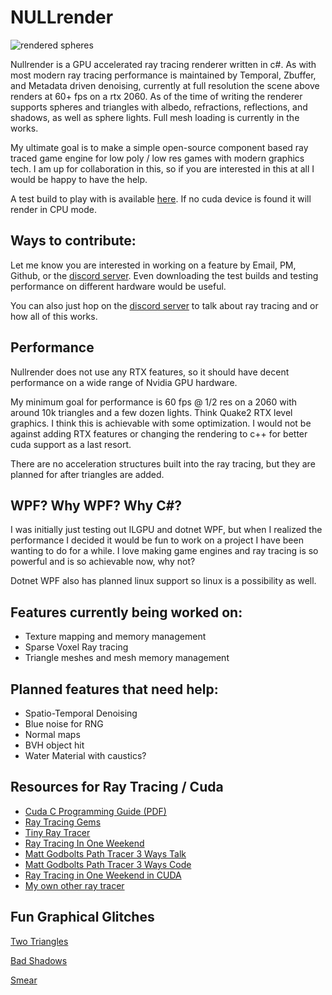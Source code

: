 ﻿# NULLrender

![rendered spheres](https://i.imgur.com/EjMDWJ3.png)

Nullrender is a GPU accelerated ray tracing renderer written in c#. As with most modern ray tracing performance is maintained by Temporal, Zbuffer, and Metadata driven denoising, currently at full resolution the scene above renders at 60+ fps on a rtx 2060. As of the time of writing the renderer supports spheres and triangles with albedo, refractions, reflections, and shadows, as well as sphere lights. Full mesh loading is currently in the works.

My ultimate goal is to make a simple open-source component based ray traced game engine for low poly / low res games with modern graphics tech. I am up for collaboration in this, so if you are interested in this at all I would be happy to have the help.

A test build to play with is available [here](https://github.com/NullandKale/GPURayTracer/releases). If no cuda device is found it will render in CPU mode.

## Ways to contribute:

Let me know you are interested in working on a feature by Email, PM, Github, or the [discord server](https://discord.gg/f3zwf2D). Even downloading the test builds and testing performance on different hardware would be useful.

You can also just hop on the [discord server](https://discord.gg/f3zwf2D) to talk about ray tracing and or how all of this works.

## Performance

Nullrender does not use any RTX features, so it should have decent performance on a wide range of Nvidia GPU hardware. 

My minimum goal for performance is 60 fps @ 1/2 res on a 2060 with around 10k triangles and a few dozen lights. Think Quake2 RTX level graphics. I think this is achievable with some optimization. I would not be against adding RTX features or changing the rendering to c++ for better cuda support as a last resort.

There are no acceleration structures built into the ray tracing, but they are planned for after triangles are added.

## WPF? Why WPF? Why C#?

I was initially just testing out ILGPU and dotnet WPF, but when I realized the performance I decided it would be fun to work on a project I have been wanting to do for a while. I love making game engines and ray tracing is so powerful and is so achievable now, why not?

Dotnet WPF also has planned linux support so linux is a possibility as well.

## Features currently being worked on:

- Texture mapping and memory management
- Sparse Voxel Ray tracing
- Triangle meshes and mesh memory management

## Planned features that need help:

- Spatio-Temporal Denoising  
- Blue noise for RNG
- Normal maps
- BVH object hit 
- Water Material with caustics?

## Resources for Ray Tracing / Cuda

- [Cuda C Programming Guide (PDF)](https://docs.nvidia.com/cuda/archive/9.1/pdf/CUDA_C_Programming_Guide.pdf)
- [Ray Tracing Gems](http://www.realtimerendering.com/raytracinggems/)
- [Tiny Ray Tracer](https://github.com/ssloy/tinyraytracer)
- [Ray Tracing In One Weekend](https://raytracing.github.io/books/RayTracingInOneWeekend.html)
- [Matt Godbolts Path Tracer 3 Ways Talk](https://www.youtube.com/watch?v=HG6c4Kwbv4I)
- [Matt Godbolts Path Tracer 3 Ways Code](https://github.com/mattgodbolt/pt-three-ways)
- [Ray Tracing in One Weekend in CUDA](https://github.com/rogerallen/raytracinginoneweekendincuda/tree/master)
- [My own other ray tracer](https://github.com/NullandKale/CRT)

## Fun Graphical Glitches
[Two Triangles](https://gfycat.com/plasticspicykoalabear)

[Bad Shadows](https://gfycat.com/portlyfarkakapo)

[Smear](https://gfycat.com/viciousmatureindianjackal)
